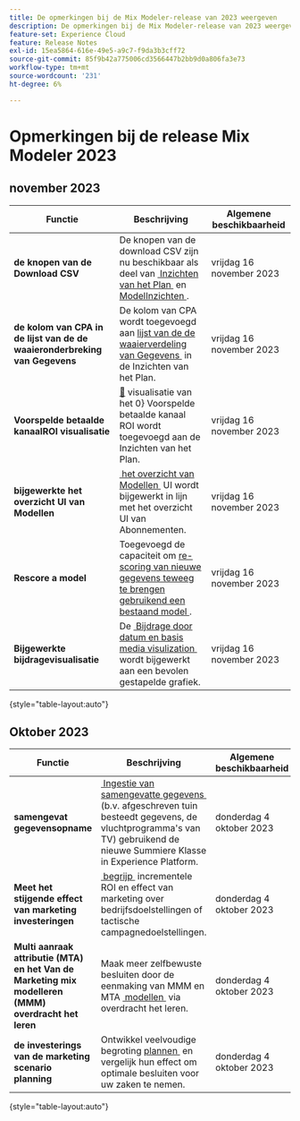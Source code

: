 ```yaml
---
title: De opmerkingen bij de Mix Modeler-release van 2023 weergeven
description: De opmerkingen bij de Mix Modeler-release van 2023 weergeven
feature-set: Experience Cloud
feature: Release Notes
exl-id: 15ea5864-616e-49e5-a9c7-f9da3b3cff72
source-git-commit: 85f9b42a775006cd3566447b2bb9d0a806fa3e73
workflow-type: tm+mt
source-wordcount: '231'
ht-degree: 6%

---
```


# Opmerkingen bij de release Mix Modeler 2023

## november 2023


| Functie | Beschrijving | Algemene beschikbaarheid |
|---|---|---|
| **de knopen van de Download CSV** | De knopen van de download CSV zijn nu beschikbaar als deel van [&#x200B; Inzichten van het Plan &#x200B;](../plans/build.md) en [&#x200B; ModelInzichten &#x200B;](../models/insights.md#model-insights). | vrijdag 16 november 2023 |
| **de kolom van CPA in de lijst van de de waaieronderbreking van Gegevens** | De kolom van CPA wordt toegevoegd aan [&#x200B; lijst van de de waaierverdeling van Gegevens &#x200B;](../plans/build.md) in de Inzichten van het Plan. | vrijdag 16 november 2023 |
| **Voorspelde betaalde kanaalROI visualisatie** | [&#128279;](../plans/build.md) visualisatie van het 0&rbrace; Voorspelde betaalde kanaal ROI wordt toegevoegd aan de Inzichten van het Plan. | vrijdag 16 november 2023 |
| **bijgewerkte het overzicht UI van Modellen** | [&#x200B; het overzicht van Modellen &#x200B;](../models/overview.md) UI wordt bijgewerkt in lijn met het overzicht UI van Abonnementen. | vrijdag 16 november 2023 |
| **Rescore a model** | Toegevoegd de capaciteit om [&#x200B; re-scoring van nieuwe gegevens teweeg te brengen gebruikend een bestaand model &#x200B;](../models/overview.md#rescore). | vrijdag 16 november 2023 |
| **Bijgewerkte bijdragevisualisatie** | De [&#x200B; Bijdrage door datum en basis media visulization &#x200B;](../models/insights.md#model-insights) wordt bijgewerkt aan een bevolen gestapelde grafiek. | vrijdag 16 november 2023 |

{style="table-layout:auto"}


## Oktober 2023

| Functie | Beschrijving | Algemene beschikbaarheid |
|---|---|---|
| **samengevat gegevensopname** | [&#x200B; Ingestie van samengevatte gegevens &#x200B;](../ingest-data/overview.md) (b.v. afgeschreven tuin besteedt gegevens, de vluchtprogramma&#39;s van TV) gebruikend de nieuwe Summiere Klasse in Experience Platform. | donderdag 4 oktober 2023 |
| **Meet het stijgende effect van marketing investeringen** | [&#x200B; begrijp &#x200B;](../dashboard/overview.md) incrementele ROI en effect van marketing over bedrijfsdoelstellingen of tactische campagnedoelstellingen. | donderdag 4 oktober 2023 |
| **Multi aanraak attributie (MTA) en het Van de Marketing mix modelleren (MMM) overdracht het leren** | Maak meer zelfbewuste besluiten door de eenmaking van MMM en MTA [&#x200B; modellen &#x200B;](../models/overview.md) via overdracht het leren. | donderdag 4 oktober 2023 |
| **de investerings van de marketing scenario planning** | Ontwikkel veelvoudige begroting [&#x200B; plannen &#x200B;](../plans/overview.md) en vergelijk hun effect om optimale besluiten voor uw zaken te nemen. | donderdag 4 oktober 2023 |

{style="table-layout:auto"}
